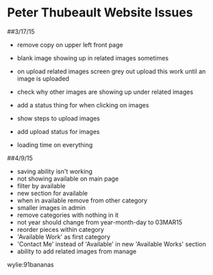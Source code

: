 # Peter Thubeault Website Issues

##3/17/15
- remove copy on upper left front page
- blank image showing up in related images sometimes
- on upload related images screen grey out upload this work until an image is uploaded

- check why other images are showing up under related images
- add a status thing for when clicking on images
- show steps to upload images
- add upload status for images
- loading time on everything

##4/9/15
- saving ability isn't working
- not showing available on main page
- filter by available
- new section for available
- when in available remove from other category
- smaller images in admin
- remove categories with nothing in it
- not year should change from year-month-day to 03MAR15
- reorder pieces within category
- 'Available Work' as first category
- 'Contact Me' instead of 'Available' in new 'Available Works' section
- ability to add related images from manage  

wylie:91bananas